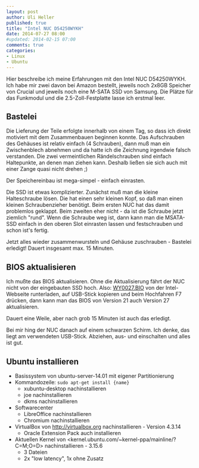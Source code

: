 ```yaml
---
layout: post
author: Uli Heller
published: true
title: "Intel NUC D54250WYKH"
date: 2014-07-27 08:00
#updated: 2014-02-15 07:00
comments: true
categories: 
- Linux
- Ubuntu
---
```


Hier beschreibe ich meine Erfahrungen mit den Intel NUC D54250WYKH.
Ich habe mir zwei davon bei Amazon bestellt, jeweils noch 2x8GB Speicher
von Crucial und jeweils noch eine M-SATA SSD von Samsung. Die Plätze für
das Funkmodul und die 2.5-Zoll-Festplatte lasse ich erstmal leer.

<!-- more -->

Bastelei
--------

Die Lieferung der Teile erfolgte innerhalb von einem Tag, so dass ich
direkt motiviert mit dem Zusammenbauen beginnen konnte. Das Aufschrauben
des Gehäuses ist relativ einfach (4 Schrauben), dann muß man ein Zwischenblech
abnehmen und da hatte ich die Zeichnung irgendwie falsch verstanden.
Die zwei vermeintlichen Rändelschrauben sind einfach Haltepunkte, an denen
man ziehen kann. Deshalb ließen sie sich auch mit einer Zange quasi nicht
drehen ;)

Der Speichereinbau ist mega-simpel - einfach einrasten.

Die SSD ist etwas komplizierter. Zunächst muß man die kleine Halteschraube
lösen. Die hat einen sehr kleinen Kopf, so daß man einen kleinen
Schraubenzieher benötigt. Beim ersten NUC hat das damit problemlos geklappt.
Beim zweiten eher nicht - da ist die Schraube jetzt ziemlich "rund".
Wenn die Schraube weg ist, dann kann man die MSATA-SSD einfach in den oberen
Slot einrasten lassen und festschrauben und schon ist's fertig.

Jetzt alles wieder zusammenwursteln und Gehäuse zuschrauben - Bastelei
erledigt! Dauert insgesamt max. 15 Minuten.

BIOS aktualisieren
------------------

Ich mußte das BIOS aktualisieren. Ohne die Aktualisierung fährt der NUC nicht
von der eingebauten SSD hoch. Also: [WY0027.BIO](http://downloadmirror.intel.com/24103/eng/WY0027.BIOhttp://downloadmirror.intel.com/24103/eng/WY0027.BIO)
von der Intel-Webseite runterladen, auf USB-Stick kopieren und beim Hochfahren
F7 drücken, dann kann man das BIOS von Version 21 auch Version 27
aktualisieren.

Dauert eine Weile, aber nach grob 15 Minuten ist auch das erledigt.

Bei mir hing der NUC danach auf einem schwarzen Schirm. Ich denke, das liegt
am verwendeten USB-Stick. Abziehen, aus- und einschalten und alles ist gut.

Ubuntu installieren
-------------------

* Basissystem von ubuntu-server-14.01 mit eigener Partitionierung
* Kommandozeile: `sudo apt-get install {name}`
    * xubuntu-desktop nachinstallieren
    * joe nachinstallieren
    * dkms nachinstallieren
* Softwarecenter
    * LibreOffice nachinstallieren
    * Chromium nachinstallieren
* VirtualBox von <http://virtualbox.org> nachinstallieren - Version 4.3.14
    * Oracle Extension Pack auch installieren
* Aktuellen Kernel von <kernel.ubuntu.com/~kernel-ppa/mainline/?C=M;O=D> nachinstallieren - 3.15.6
    * 3 Dateien
    * 2x "low latency", 1x ohne Zusatz
